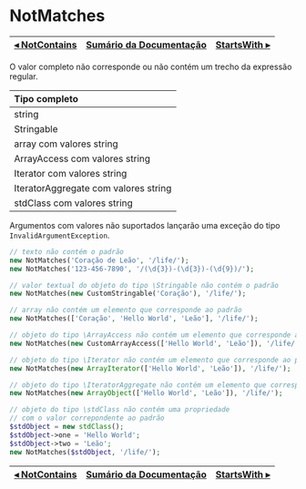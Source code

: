 # NotMatches

[◂ NotContains](05-notcontains.md) | [Sumário da Documentação](indice.md) | [StartsWith ▸](05-startswith.md)
-- | -- | --

O valor completo não corresponde ou não contém um trecho da expressão regular.

| Tipo completo                        |
|:--                                   |
| string                               |
| Stringable                           |
| array com valores string             |
| ArrayAccess com valores string       |
| Iterator com valores string          |
| IteratorAggregate com valores string |
| stdClass com valores string          |

Argumentos com valores não suportados lançarão uma exceção do tipo `InvalidArgumentException`.

```php
// texto não contém o padrão
new NotMatches('Coração de Leão', '/life/');
new NotMatches('123-456-7890', '/(\d{3})-(\d{3})-(\d{9})/');

// valor textual do objeto do tipo \Stringable não contém o padrão
new NotMatches(new CustomStringable('Coração'), '/life/');

// array não contém um elemento que corresponde ao padrão
new NotMatches(['Coração', 'Hello World', 'Leão'], '/life/');

// objeto do tipo \ArrayAccess não contém um elemento que corresponde ao padrão
new NotMatches(new CustomArrayAccess(['Hello World', 'Leão']), '/life/');

// objeto do tipo \Iterator não contém um elemento que corresponde ao padrão
new NotMatches(new ArrayIterator(['Hello World', 'Leão']), '/life/');

// objeto do tipo \IteratorAggregate não contém um elemento que corresponde ao padrão
new NotMatches(new ArrayObject(['Hello World', 'Leão']), '/life/');

// objeto do tipo \stdClass não contém uma propriedade
// com o valor correpondente ao padrão
$stdObject = new stdClass();
$stdObject->one = 'Hello World';
$stdObject->two = 'Leão';
new NotMatches($stdObject, '/life/');
```

[◂ NotContains](05-notcontains.md) | [Sumário da Documentação](indice.md) | [StartsWith ▸](05-startswith.md)
-- | -- | --
